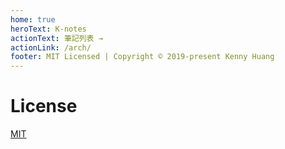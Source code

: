```yaml
---
home: true
heroText: K-notes
actionText: 筆記列表 →
actionLink: /arch/
footer: MIT Licensed | Copyright © 2019-present Kenny Huang
---
```


<ArticlePostsBylastUpdated />

# License

[MIT](https://github.com/leapwing/foobar/blob/master/LICENSE)